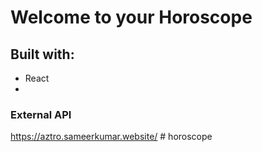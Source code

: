 # Welcome to your Horoscope




## Built with:

- React
- 

### External API

https://aztro.sameerkumar.website/ # horoscope
